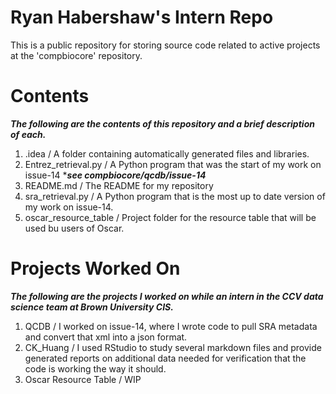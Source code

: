 # Ryan Habershaw's Intern Repo

This is a public repository for storing source code related to active projects at the 'compbiocore' repository. 

# Contents 

***The following are the contents of this repository and a brief description of each.***

1. .idea / A folder containing automatically generated files and libraries.
2. Entrez_retrieval.py / A Python program that was the start of my work on issue-14 ****see compbiocore/qcdb/issue-14***
3. README.md / The README for my repository
4. sra_retrieval.py / A Python program that is the most up to date version of my work on issue-14.
5. oscar_resource_table / Project folder for the resource table that will be used bu users of Oscar.


# Projects Worked On

***The following are the projects I worked on while an intern in the CCV data science team at Brown University CIS.***

1. QCDB / I worked on issue-14, where I wrote code to pull SRA metadata and convert that xml into a json format.
2. CK_Huang / I used RStudio to study several markdown files and provide generated reports on additional data needed for verification that the code is working the way it should. 
3. Oscar Resource Table / WIP
